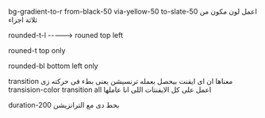 bg-gradient-to-r from-black-50 via-yellow-50 to-slate-50
اعمل لون مكون من ثلاثة اجزاء 

rounded-t-l -----> rouned top left 

rouned-t top only

rounded-bl bottom left only 

transition معناها ان اى ايفنت بيحصل بعمله ترنسيشن يعنى بطء فى حركته زى 
transision-color 
transition all اعمل على كل الايفنتات اللى انا عاملها  

duration-200 بحط دى مع الترانزيشن 

